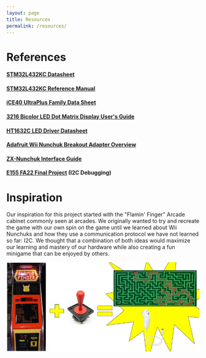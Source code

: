 ```yaml
---
layout: page
title: Resources
permalink: /resources/
---
```


# References

#### [STM32L432KC Datasheet](https://drive.google.com/file/d/1lt9dMcw5_KGTgFIUFll3cbUeepcjudmV/view?usp=drive_link)
#### [STM32L432KC Reference Manual](https://drive.google.com/file/d/1sSsco4AL68UDrbw2-cfElY9wDq4Fmmgy/view?usp=drive_link)
#### [iCE40 UltraPlus Family Data Sheet](https://drive.google.com/file/d/1oY3X3ZyxYd96FccKzB5_VyIpnfHbVG4E/view?usp=drive_link)
#### [3216 Bicolor LED Dot Matrix Display User's Guide](https://drive.google.com/file/d/1Tr6QzXECF0SneNEENkKb3M3L3axbFHRM/view?usp=drive_link)
#### [HT1632C LED Driver Datasheet](https://drive.google.com/file/d/1KMkgFuFapqETFAcILs0gDJqJj0970RoH/view?usp=drive_link)
#### [Adafruit Wii Nunchuk Breakout Adapter Overview](https://learn.adafruit.com/adafruit-wii-nunchuck-breakout-adapter/overview)
#### [ZX-Nunchuk Interface Guide](https://drive.google.com/file/d/1fMQi2aDFS5WbUuvpZGzMRSUh8n95fz_P/view?usp=drive_link)
#### [E155 FA22 Final Project](https://github.com/magpyed/E155-FA22-Final-Project/tree/main) (I2C Debugging)

# Inspiration
Our inspiration for this project started with the "Flamin' Finger" Arcade cabinet commonly seen at arcades. We originally wanted to try and recreate the game with our own spin on the game until we learned about Wii Nunchuks and how they use a communication protocol we have not learned so far: I2C. We thought that a combination of both ideas would maximize our learning and mastery of our hardware while also creating a fun minigame that can be enjoyed by others.
<div style="text-align: left">
  <img src="./assets/img/inspiration.jpeg" alt="logo3" width="800" />
</div>

